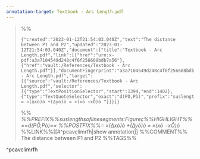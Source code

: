 ```yaml
---
annotation-target: Textbook - Arc Length.pdf
---
```


>%%
>```annotation-json
>{"created":"2023-01-12T21:54:03.040Z","text":"The distance between P1 and P2","updated":"2023-01-12T21:54:03.040Z","document":{"title":"Textbook - Arc Length.pdf","link":[{"href":"urn:x-pdf:a3a7104549d248c4f6f256608bdb7a56"},{"href":"vault:/References/Textbook - Arc Length.pdf"}],"documentFingerprint":"a3a7104549d248c4f6f256608bdb7a56"},"uri":"vault:/References/Textbook - Arc Length.pdf","target":[{"source":"vault:/References/Textbook - Arc Length.pdf","selector":[{"type":"TextPositionSelector","start":1394,"end":1402},{"type":"TextQuoteSelector","exact":"d(PÔ,Pò)","prefix":"suslengthsoflinesegments:Figureç","suffix":" = »(∆xò)ò +(∆yò)ò = »(xò −xÔ)ò "}]}]}
>```
>%%
>*%%PREFIX%%suslengthsoflinesegments:Figureç%%HIGHLIGHT%% ==d(PÔ,Pò)== %%POSTFIX%%= »(∆xò)ò +(∆yò)ò = »(xò −xÔ)ò*
>%%LINK%%[[#^pcavclimrfh|show annotation]]
>%%COMMENT%%
>The distance between P1 and P2
>%%TAGS%%
>
^pcavclimrfh
